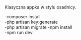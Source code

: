 Klasyczna appka w stylu osadnicy. 

-composer install  
-php artisan key:generate  
-php artisan migrate
-npm install  
-npm run dev  



